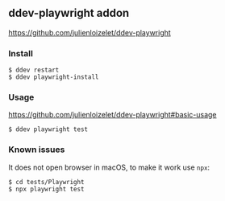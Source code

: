 ## ddev-playwright addon
https://github.com/julienloizelet/ddev-playwright

### Install
```
$ ddev restart
$ ddev playwright-install
```

### Usage
https://github.com/julienloizelet/ddev-playwright#basic-usage
```
$ ddev playwright test
```

### Known issues
It does not open browser in macOS, to make it work use `npx`:
```
$ cd tests/Playwright
$ npx playwright test
```
